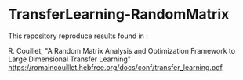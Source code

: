 # TransferLearning-RandomMatrix

This repository reproduce results found in :

R. Couillet, "A Random Matrix Analysis and Optimization Framework to Large Dimensional Transfer Learning"
https://romaincouillet.hebfree.org/docs/conf/transfer_learning.pdf
